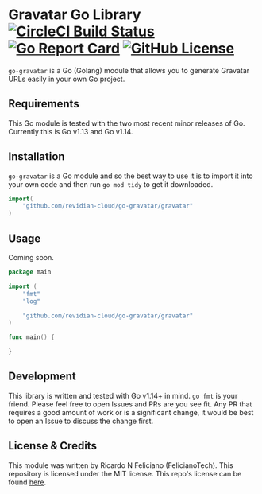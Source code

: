 # Gravatar Go Library [![CircleCI Build Status](https://circleci.com/gh/revidian-cloud/go-gravatar.svg?style=shield)](https://circleci.com/gh/revidian-cloud/go-gravatar) [![Go Report Card](https://goreportcard.com/badge/github.com/revidian-cloud/go-gravatar)](https://goreportcard.com/report/github.com/revidian-cloud/go-gravatar) [![GitHub License](https://img.shields.io/badge/license-MIT-blue.svg)](https://raw.githubusercontent.com/revidian-cloud/go-gravatar/master/LICENSE)

`go-gravatar` is a Go (Golang) module that allows you to generate Gravatar URLs easily in your own Go project.


## Requirements

This Go module is tested with the two most recent minor releases of Go.
Currently this is Go v1.13 and Go v1.14.


## Installation

`go-gravatar` is a Go module and so the best way to use it is to import it into your own code and then run `go mod tidy` to get it downloaded.

```go
import(
	"github.com/revidian-cloud/go-gravatar/gravatar"
)
```


## Usage

Coming soon.

```go
package main

import (
	"fmt"
	"log"

	"github.com/revidian-cloud/go-gravatar/gravatar"
)

func main() {

}
```


## Development

This library is written and tested with Go v1.14+ in mind.
`go fmt` is your friend.
Please feel free to open Issues and PRs are you see fit.
Any PR that requires a good amount of work or is a significant change, it would be best to open an Issue to discuss the change first.


## License & Credits

This module was written by Ricardo N Feliciano (FelicianoTech).
This repository is licensed under the MIT license.
This repo's license can be found [here](./LICENSE).
